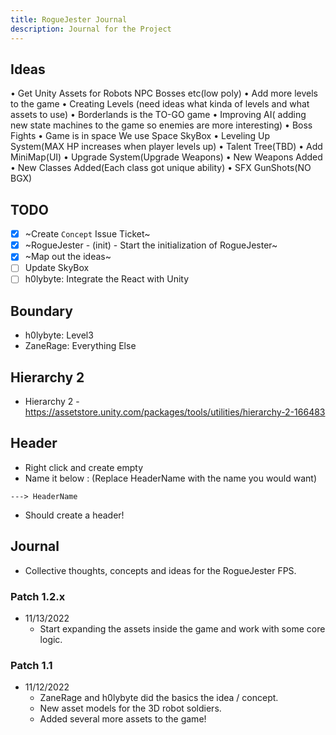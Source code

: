 ```yaml
---
title: RogueJester Journal
description: Journal for the Project
---
```

## Ideas

• Get Unity Assets for Robots NPC Bosses etc(low poly)
• Add more levels to the game
• Creating Levels (need ideas what kinda of levels and what assets to use)
• Borderlands is the TO-GO game
• Improving AI( adding new state machines to the game so enemies are more interesting)
• Boss Fights
• Game is in space We use Space SkyBox
• Leveling Up System(MAX HP increases when player levels up)
• Talent Tree(TBD)
• Add MiniMap(UI)
• Upgrade System(Upgrade Weapons)
• New Weapons Added
• New Classes Added(Each class got unique ability)
• SFX GunShots(NO BGX)

## TODO

- [x] ~Create `Concept` Issue Ticket~
- [x] ~RogueJester - (init) - Start the initialization of RogueJester~
- [x] ~Map out the ideas~
- [ ] Update SkyBox
- [ ] h0lybyte: Integrate the React with Unity

## Boundary

- h0lybyte: Level3
- ZaneRage: Everything Else

## Hierarchy 2

- Hierarchy 2 - <https://assetstore.unity.com/packages/tools/utilities/hierarchy-2-166483>

## Header

- Right click and create empty
- Name it below : (Replace HeaderName with the name you would want)

```shell
---> HeaderName
```

- Should create a header!

## Journal

- Collective thoughts, concepts and ideas for the RogueJester FPS.

### Patch 1.2.x

- 11/13/2022
  - Start expanding the assets inside the game and work with some core logic.

### Patch 1.1

- 11/12/2022
  - ZaneRage and h0lybyte did the basics the idea / concept.
  - New asset models for the 3D robot soldiers.
  - Added several more assets to the game!
